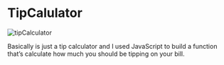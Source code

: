 # TipCalulator

![tipCalculator](https://github.com/elisakoci/TipCalculator/assets/49443032/a1994b6b-65e3-4998-8b14-a779dbe66a34)


Basically is just a tip calculator and I used JavaScript to build a function that’s calculate how much you should be tipping on your bill.
